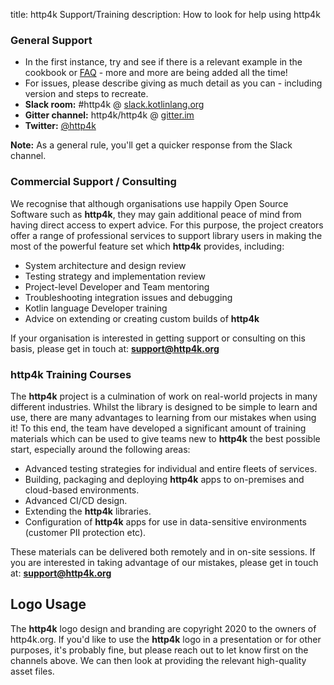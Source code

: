 title: http4k Support/Training
description: How to look for help using http4k

### General Support
- In the first instance, try and see if there is a relevant example in the cookbook or [FAQ](/faq) - more and more are being added all the time!
- For issues, please describe giving as much detail as you can - including version and steps to recreate.
- **Slack room:** #http4k @ <a href="http://slack.kotlinlang.org/">slack.kotlinlang.org</a>
- **Gitter channel:** http4k/http4k @ <a href="https://gitter.im/http4k/http4k">gitter.im</a> 
- **Twitter:** <a href="https://twitter.com/http4k">@http4k</a>

**Note:** As a general rule, you'll get a quicker response from the Slack channel.

### Commercial Support / Consulting
We recognise that although organisations use happily Open Source Software such as **http4k**, they may gain additional peace of mind from having direct access to expert advice. For this purpose, the project creators offer a range of professional services to support library users in making the most of the powerful feature set which **http4k** provides, including:

- System architecture and design review
- Testing strategy and implementation review
- Project-level Developer and Team mentoring
- Troubleshooting integration issues and debugging
- Kotlin language Developer training
- Advice on extending or creating custom builds of **http4k**

If your organisation is interested in getting support or consulting on this basis, please get in touch at: **[support@http4k.org](mailto:support@http4k.org)**

### http4k Training Courses
The **http4k** project is a culmination of work on real-world projects in many different industries. Whilst the library is designed to be simple to learn and use, there are many advantages to learning from our mistakes when using it! To this end, the  team have developed a significant amount of training materials which can be used to give teams new to **http4k** the best possible start, especially around the following areas:

- Advanced testing strategies for individual and entire fleets of services.
- Building, packaging and deploying **http4k** apps to on-premises and cloud-based environments.
- Advanced CI/CD design.
- Extending the **http4k** libraries.
- Configuration of **http4k** apps for use in data-sensitive environments (customer PII protection etc).

These materials can be delivered both remotely and in on-site sessions. If you are interested in taking advantage of our mistakes, please get in touch at: **[support@http4k.org](mailto:support@http4k.org)**

## Logo Usage
The **http4k** logo design and branding are copyright 2020 to the owners of http4k.org. If you'd like to use the **http4k** logo in a presentation or for other purposes, it's probably fine, but please reach out to let know first on the channels above. We can then look at providing the relevant high-quality asset files.

